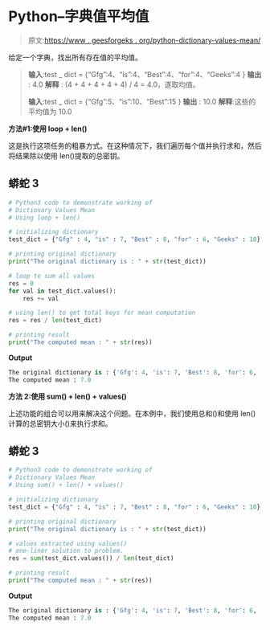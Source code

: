 # Python–字典值平均值

> 原文:[https://www . geesforgeks . org/python-dictionary-values-mean/](https://www.geeksforgeeks.org/python-dictionary-values-mean/)

给定一个字典，找出所有存在值的平均值。

> **输入**:test _ dict = {“Gfg”:4、“is”:4、“Best”:4、“for”:4、“Geeks”:4 }
> **输出** : 4.0
> **解释** : (4 + 4 + 4 + 4 + 4) / 4 = 4.0，遂取均值。
> 
> **输入**:test _ dict = {“Gfg”:5、“is”:10、“Best”:15 }
> **输出** : 10.0
> **解释**:这些的平均值为 10.0

**方法#1:使用 loop + len()**

这是执行这项任务的粗暴方式。在这种情况下，我们遍历每个值并执行求和，然后将结果除以使用 len()提取的总密钥。

## 蟒蛇 3

```py
# Python3 code to demonstrate working of 
# Dictionary Values Mean
# Using loop + len()

# initializing dictionary
test_dict = {"Gfg" : 4, "is" : 7, "Best" : 8, "for" : 6, "Geeks" : 10}

# printing original dictionary
print("The original dictionary is : " + str(test_dict))

# loop to sum all values 
res = 0
for val in test_dict.values():
    res += val

# using len() to get total keys for mean computation
res = res / len(test_dict)

# printing result 
print("The computed mean : " + str(res)) 
```

**Output**

```py
The original dictionary is : {'Gfg': 4, 'is': 7, 'Best': 8, 'for': 6, 'Geeks': 10}
The computed mean : 7.0

```

**方法 2:使用 sum() + len() + values()**

上述功能的组合可以用来解决这个问题。在本例中，我们使用总和()和使用 len()计算的总密钥大小()来执行求和。

## 蟒蛇 3

```py
# Python3 code to demonstrate working of 
# Dictionary Values Mean
# Using sum() + len() + values()

# initializing dictionary
test_dict = {"Gfg" : 4, "is" : 7, "Best" : 8, "for" : 6, "Geeks" : 10}

# printing original dictionary
print("The original dictionary is : " + str(test_dict))

# values extracted using values()
# one-liner solution to problem.
res = sum(test_dict.values()) / len(test_dict)

# printing result 
print("The computed mean : " + str(res)) 
```

**Output**

```py
The original dictionary is : {'Gfg': 4, 'is': 7, 'Best': 8, 'for': 6, 'Geeks': 10}
The computed mean : 7.0

```